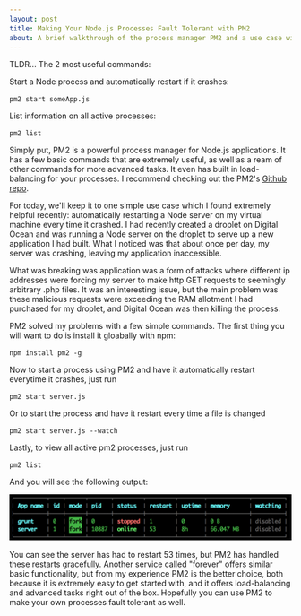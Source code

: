 ```yaml
---
layout: post
title: Making Your Node.js Processes Fault Tolerant with PM2
about: A brief walkthrough of the process manager PM2 and a use case with a deployed Node.js server.
---
```


TLDR... The 2 most useful commands:

Start a Node process and automatically restart if it crashes:


```
pm2 start someApp.js
```

List information on all active processes:

```
pm2 list
```

Simply put, PM2 is a powerful process manager for Node.js applications.  It has a few basic commands that are extremely useful, as well as a ream of other commands for more advanced tasks.  It even has built in load-balancing for your processes.  I recommend checking out the PM2's [Github repo](https://github.com/Unitech/pm2).

For today, we'll keep it to one simple use case which I found extremely helpful recently: automatically restarting a Node server on my virtual machine every time it crashed.  I had recently created a droplet on Digital Ocean and was running a Node server on the droplet to serve up a new application I had built.  What I noticed was that about once per day, my server was crashing, leaving my application inaccessible.

What was breaking was application was a form of attacks where different ip addresses were forcing my server to make http GET requests to seemingly arbitrary .php files.  It was an interesting issue, but the main problem was these malicious requests were exceeding the RAM allotment I had purchased for my droplet, and Digital Ocean was then killing the process.  

PM2 solved my problems with a few simple commands.  The first thing you will want to do is install it gloabally with npm:

```
npm install pm2 -g
```

Now to start a process using PM2 and have it automatically restart everytime it crashes, just run

```
pm2 start server.js
```

Or to start the process and have it restart every time a file is changed

```
pm2 start server.js --watch
```

Lastly, to view all active pm2 processes, just run

```
pm2 list
```

And you will see the following output:

![pm2-list](/images/pm2_list.png)

You can see the server has had to restart 53 times, but PM2 has handled these restarts gracefully.  Another service called "forever" offers similar basic functionality, but from my experience PM2 is the better choice, both because it is extremely easy to get started with, and it offers load-balancing and advanced tasks right out of the box.  Hopefully you can use PM2 to make your own processes fault tolerant as well.


